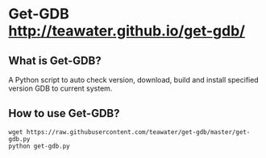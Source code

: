 Get-GDB http://teawater.github.io/get-gdb/
=======

## What is Get-GDB? ##
A Python script to auto check version, download, build and install specified version GDB to current system.

## How to use Get-GDB? ##
    wget https://raw.githubusercontent.com/teawater/get-gdb/master/get-gdb.py
    python get-gdb.py
